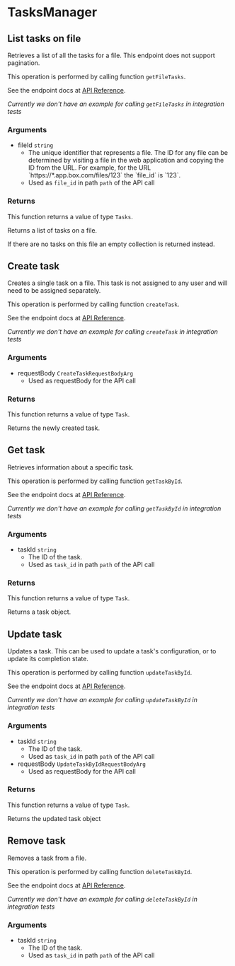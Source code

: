 # TasksManager

## List tasks on file

Retrieves a list of all the tasks for a file. This
endpoint does not support pagination.

This operation is performed by calling function `getFileTasks`.

See the endpoint docs at
[API Reference](https://developer.box.com/reference/get-files-id-tasks/).

*Currently we don't have an example for calling `getFileTasks` in integration tests*

### Arguments

- fileId `string`
  - The unique identifier that represents a file.  The ID for any file can be determined by visiting a file in the web application and copying the ID from the URL. For example, for the URL &#x60;https://*.app.box.com/files/123&#x60; the &#x60;file_id&#x60; is &#x60;123&#x60;.
  - Used as `file_id` in path `path` of the API call


### Returns

This function returns a value of type `Tasks`.

Returns a list of tasks on a file.

If there are no tasks on this file an empty collection is returned
instead.


## Create task

Creates a single task on a file. This task is not assigned to any user and
will need to be assigned separately.

This operation is performed by calling function `createTask`.

See the endpoint docs at
[API Reference](https://developer.box.com/reference/post-tasks/).

*Currently we don't have an example for calling `createTask` in integration tests*

### Arguments

- requestBody `CreateTaskRequestBodyArg`
  - Used as requestBody for the API call


### Returns

This function returns a value of type `Task`.

Returns the newly created task.


## Get task

Retrieves information about a specific task.

This operation is performed by calling function `getTaskById`.

See the endpoint docs at
[API Reference](https://developer.box.com/reference/get-tasks-id/).

*Currently we don't have an example for calling `getTaskById` in integration tests*

### Arguments

- taskId `string`
  - The ID of the task.
  - Used as `task_id` in path `path` of the API call


### Returns

This function returns a value of type `Task`.

Returns a task object.


## Update task

Updates a task. This can be used to update a task&#x27;s configuration, or to
update its completion state.

This operation is performed by calling function `updateTaskById`.

See the endpoint docs at
[API Reference](https://developer.box.com/reference/put-tasks-id/).

*Currently we don't have an example for calling `updateTaskById` in integration tests*

### Arguments

- taskId `string`
  - The ID of the task.
  - Used as `task_id` in path `path` of the API call
- requestBody `UpdateTaskByIdRequestBodyArg`
  - Used as requestBody for the API call


### Returns

This function returns a value of type `Task`.

Returns the updated task object


## Remove task

Removes a task from a file.

This operation is performed by calling function `deleteTaskById`.

See the endpoint docs at
[API Reference](https://developer.box.com/reference/delete-tasks-id/).

*Currently we don't have an example for calling `deleteTaskById` in integration tests*

### Arguments

- taskId `string`
  - The ID of the task.
  - Used as `task_id` in path `path` of the API call


